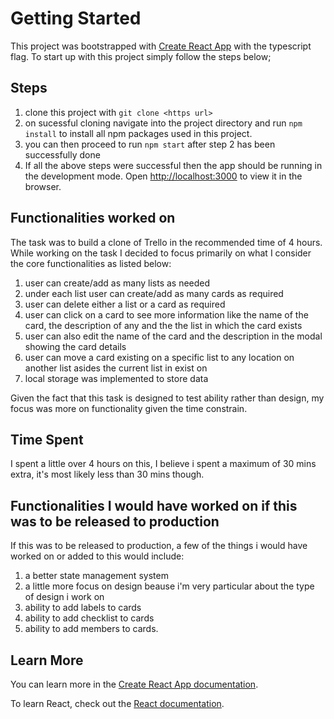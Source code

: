 # Getting Started

This project was bootstrapped with [Create React App](https://github.com/facebook/create-react-app) with the typescript flag. To start up with this project simply follow the steps below;

## Steps

1. clone this project with `git clone <https url>`
2. on sucessful cloning navigate into the project directory and run `npm install` to install all npm packages used in this project.
3. you can then proceed to run `npm start` after step 2 has been successfully done
4. If all the above steps were successful then the app should be running in the development mode. Open [http://localhost:3000](http://localhost:3000) to view it in the browser.

## Functionalities worked on
The task was to build a clone of Trello in the recommended time of 4 hours. While working on the task I decided to focus primarily on what I consider the core functionalities as listed below:

1. user can create/add as many lists as needed
2. under each list user can create/add as many cards as required
3. user can delete either a list or a card as required
4. user can click on a card to see more information like the name of the card, the description of any and the the list in which the card exists
5. user can also edit the name of the card and the description in the modal showing the card details
6. user can move a card existing on a specific list to any location on another list asides the current list in exist on
7. local storage was implemented to store data

Given the fact that this task is designed to test ability rather than design, my focus was more on functionality given the time constrain.

## Time Spent
I spent a little over 4 hours on this, I believe i spent a maximum of 30 mins extra, it's most likely less than 30 mins though.

## Functionalities I would have worked on if this was to be released to production
If this was to be released to production, a few of the things i would have worked on or added to this would include:

1. a better state management system
2. a little more focus on design beause i'm very particular about the type of design i work on
3. ability to add labels to cards
4. ability to add checklist to cards
5. ability to add members to cards.



## Learn More

You can learn more in the [Create React App documentation](https://facebook.github.io/create-react-app/docs/getting-started).

To learn React, check out the [React documentation](https://reactjs.org/).
